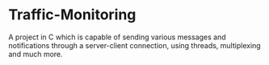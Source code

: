 # Traffic-Monitoring
A project in C which is capable of sending various messages and notifications through
a server-client connection, using threads, multiplexing and much more.
